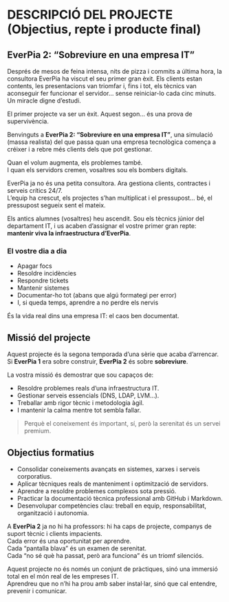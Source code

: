 # DESCRIPCIÓ DEL PROJECTE (Objectius, repte i producte final)

## EverPia 2: “Sobreviure en una empresa IT”

Després de mesos de feina intensa, nits de pizza i commits a última hora, la consultora EverPia ha viscut el seu primer gran èxit. Els clients estan contents, les presentacions van triomfar i, fins i tot, els tècnics van aconseguir fer funcionar el servidor… sense reiniciar-lo cada cinc minuts.  
Un miracle digne d’estudi.

El primer projecte va ser un èxit. Aquest segon… és una prova de supervivència.  

Benvinguts a **EverPia 2: “Sobreviure en una empresa IT”**, una simulació (massa realista) del que passa quan una empresa tecnològica comença a créixer i a rebre més clients dels que pot gestionar.

Quan el volum augmenta, els problemes també.  
I quan els servidors cremen, vosaltres sou els bombers digitals.

EverPia ja no és una petita consultora. Ara gestiona clients, contractes i serveis crítics 24/7.  
L’equip ha crescut, els projectes s’han multiplicat i el pressupost… bé, el pressupost segueix sent el mateix.  

Els antics alumnes (vosaltres) heu ascendit. Sou els tècnics júnior del departament IT, i us acaben d’assignar el vostre primer gran repte: **mantenir viva la infraestructura d’EverPia**.

### El vostre dia a dia
- Apagar focs  
- Resoldre incidències  
- Respondre tickets  
- Mantenir sistemes  
- Documentar-ho tot (abans que algú formategi per error)  
- I, si queda temps, aprendre a no perdre els nervis  

És la vida real dins una empresa IT: el caos ben documentat.


## Missió del projecte

Aquest projecte és la segona temporada d’una sèrie que acaba d’arrencar.  
Si **EverPia 1** era sobre construir, **EverPia 2** és sobre **sobreviure**.

La vostra missió és demostrar que sou capaços de:

- Resoldre problemes reals d’una infraestructura IT.  
- Gestionar serveis essencials (DNS, LDAP, LVM…).  
- Treballar amb rigor tècnic i metodologia àgil.  
- I mantenir la calma mentre tot sembla fallar.  

> Perquè el coneixement és important, sí, però la serenitat és un servei premium.


##  Objectius formatius

- Consolidar coneixements avançats en sistemes, xarxes i serveis corporatius.  
- Aplicar tècniques reals de manteniment i optimització de servidors.  
- Aprendre a resoldre problemes complexos sota pressió.  
- Practicar la documentació tècnica professional amb GitHub i Markdown.  
- Desenvolupar competències clau: treball en equip, responsabilitat, organització i autonomia.

A **EverPia 2** ja no hi ha professors: hi ha caps de projecte, companys de suport tècnic i clients impacients.  
Cada error és una oportunitat per aprendre.  
Cada “pantalla blava” és un examen de serenitat.  
Cada “no sé què ha passat, però ara funciona” és un triomf silenciós.

Aquest projecte no és només un conjunt de pràctiques, sinó una immersió total en el món real de les empreses IT.  
Aprendreu que no n’hi ha prou amb saber instal·lar, sinó que cal entendre, prevenir i comunicar.








